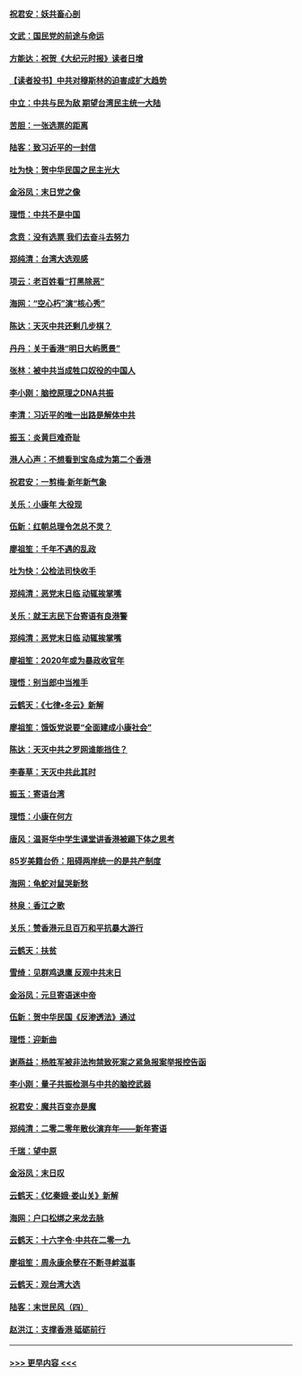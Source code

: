 #### [祝君安：妖共畜心剖](../pages/nsc993/n11794273.md?t=01151531) 
#### [文武：国民党的前途与命运](../pages/nsc993/n11794198.md?t=01151531) 
#### [方能达：祝贺《大纪元时报》读者日增](../pages/nsc993/n11793807.md?t=01151531) 
#### [【读者投书】中共对穆斯林的迫害成扩大趋势](../pages/nsc993/n11791371.md?t=01151531) 
#### [中立：中共与民为敌 期望台湾民主统一大陆](../pages/nsc993/n11790392.md?t=01151531) 
#### [苦胆：一张选票的距离](../pages/nsc993/n11788914.md?t=01151531) 
#### [陆客：致习近平的一封信](../pages/nsc993/n11788867.md?t=01151531) 
#### [吐为快：贺中华民国之民主光大](../pages/nsc993/n11788618.md?t=01151531) 
#### [金浴凤：末日党之像](../pages/nsc993/n11787475.md?t=01151531) 
#### [理悟：中共不是中国](../pages/nsc993/n11787463.md?t=01151531) 
#### [念贲：没有选票  我们去奋斗去努力](../pages/nsc993/n11787398.md?t=01151531) 
#### [郑纯清：台湾大选观感](../pages/nsc993/n11786210.md?t=01151531) 
#### [项云：老百姓看“打黑除恶”](../pages/nsc993/n11785398.md?t=01151531) 
#### [海网：“空心朽”演“核心秀”](../pages/nsc993/n11783874.md?t=01151531) 
#### [陈达：天灭中共还剩几步棋？](../pages/nsc993/n11783719.md?t=01151531) 
#### [丹丹：关于香港“明日大屿愿景”](../pages/nsc993/n11783273.md?t=01151531) 
#### [张林：被中共当成牲口奴役的中国人](../pages/nsc993/n11782397.md?t=01151531) 
#### [李小刚：脑控原理之DNA共振](../pages/nsc993/n11780962.md?t=01151531) 
#### [李清：习近平的唯一出路是解体中共](../pages/nsc993/n11780866.md?t=01151531) 
#### [振玉：炎黄巨难奇耻](../pages/nsc993/n11779632.md?t=01151531) 
#### [港人心声：不想看到宝岛成为第二个香港](../pages/nsc993/n11778817.md?t=01151531) 
#### [祝君安：一剪梅‧新年新气象](../pages/nsc993/n11776340.md?t=01151531) 
#### [关乐：小康年 大役现](../pages/nsc993/n11774213.md?t=01151531) 
#### [伍新：红朝总理令怎总不灵？](../pages/nsc993/n11770813.md?t=01151531) 
#### [廖祖笙：千年不遇的乱政](../pages/nsc993/n11770373.md?t=01151531) 
#### [吐为快：公检法司快收手](../pages/nsc993/n11770359.md?t=01151531) 
#### [郑纯清：恶党末日临 动辄挨掌嘴](../pages/nsc993/n11769912.md?t=01151531) 
#### [关乐：就王志民下台寄语有良港警](../pages/nsc993/n11769903.md?t=01151531) 
#### [郑纯清：恶党末日临 动辄挨掌嘴](../pages/nsc993/n11769356.md?t=01151531) 
#### [廖祖笙：2020年或为暴政收官年](../pages/nsc993/n11768216.md?t=01151531) 
#### [理悟：别当郎中当推手](../pages/nsc993/n11768243.md?t=01151531) 
#### [云鹤天：《七律▪冬云》新解](../pages/nsc993/n11768204.md?t=01151531) 
#### [廖祖笙：饿饭党说要“全面建成小康社会”](../pages/nsc993/n11767482.md?t=01151531) 
#### [陈达：天灭中共之罗网谁能挡住？](../pages/nsc993/n11767465.md?t=01151531) 
#### [李春草：天灭中共此其时](../pages/nsc993/n11767452.md?t=01151531) 
#### [振玉：寄语台湾](../pages/nsc993/n11767432.md?t=01151531) 
#### [理悟：小康在何方](../pages/nsc993/n11767394.md?t=01151531) 
#### [唐风：温哥华中学生课堂讲香港被踢下体之思考](../pages/nsc993/n11766848.md?t=01151531) 
#### [85岁美籍台侨：阻碍两岸统一的是共产制度](../pages/nsc993/n11765043.md?t=01151531) 
#### [海网：龟蛇对鼠哭新愁](../pages/nsc993/n11764895.md?t=01151531) 
#### [林泉：香江之歌](../pages/nsc993/n11764415.md?t=01151531) 
#### [关乐：赞香港元旦百万和平抗暴大游行](../pages/nsc993/n11764382.md?t=01151531) 
#### [云鹤天：扶贫](../pages/nsc993/n11764245.md?t=01151531) 
#### [雪绮：见群鸡退鹰  反观中共末日](../pages/nsc993/n11762112.md?t=01151531) 
#### [金浴凤：元旦寄语迷中帝](../pages/nsc993/n11761788.md?t=01151531) 
#### [伍新：贺中华民国《反渗透法》通过](../pages/nsc993/n11761994.md?t=01151531) 
#### [理悟：迎新曲](../pages/nsc993/n11761152.md?t=01151531) 
#### [谢燕益：杨胜军被非法拘禁致死案之紧急报案举报控告函](../pages/nsc993/n11756134.md?t=01151531) 
#### [李小刚：量子共振检测与中共的脑控武器](../pages/nsc993/n11754518.md?t=01151531) 
#### [祝君安：魔共百变亦是魔](../pages/nsc993/n11754469.md?t=01151531) 
#### [郑纯清：二零二零年散伙演弃年——新年寄语](../pages/nsc993/n11754195.md?t=01151531) 
#### [千瑞：望中原](../pages/nsc993/n11754159.md?t=01151531) 
#### [金浴凤：末日叹](../pages/nsc993/n11752359.md?t=01151531) 
#### [云鹤天：《忆秦娥‧娄山关》新解](../pages/nsc993/n11752348.md?t=01151531) 
#### [海网：户口松绑之来龙去脉](../pages/nsc993/n11752328.md?t=01151531) 
#### [云鹤天：十六字令‧中共在二零一九](../pages/nsc993/n11752305.md?t=01151531) 
#### [廖祖笙：周永康余孽在不断寻衅滋事](../pages/nsc993/n11751013.md?t=01151531) 
#### [云鹤天：观台湾大选](../pages/nsc993/n11751007.md?t=01151531) 
#### [陆客：末世民风（四）](../pages/nsc993/n11749203.md?t=01151531) 
#### [赵洪江：支撑香港 砥砺前行](../pages/nsc993/n11748482.md?t=01151531) 

----
#### [ >>> 更早内容 <<< ](../indexes/nsc993-earlier.md)
